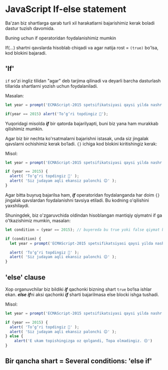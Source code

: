 # JavaScript If-else statement

Ba'zan biz shartlarga qarab turli xil harakatlarni bajarishimiz kerak boladi dastur tuzish davomida.

Buning uchun if operatoridan foydalanishimiz mumkin

If(...) shartni qavslarda hisoblab chiqadi va agar natija rost = `(true)` bo'lsa, kod blokini bajaradi.

## 'If'

`if` so'zi ingliz tilidan "agar" deb tarjima qilinadi va deyarli barcha dasturlash tillarida shartlarni yozish uchun foydalaniladi. 

Masalan:

```javascript
let year = prompt('ECMAScript-2015 spetsifikatsiyasi qaysi yilda nashr etilgan?', '');

if(year == 2015) alert('To‘g‘ri topdingiz 🙂');
```

Yuqoridagi misolda ***if*** bir qatorda bajarilyapti, buni biz yana ham murakkab qilishimiz mumkin.

Agar biz bir nechta ko'rsatmalarni bajarishni istasak, unda siz jingalak qavslarni ochishimiz kerak bo‘ladi. `{}` ichiga kod blokini kiritishingiz kerak:

Misol:

```javascript
let year = prompt('ECMAScript-2015 spetsifikatsiyasi qaysi yilda nashr etilgan?', '');

if (year == 2015) {
  alert( 'To‘g‘ri topdingiz 🙂' );
  alert( 'Siz judayam aqli ekansiz palonchi 😊' );
}
```

Agar bitta buyruq bajarilsa ham, ***if*** operatoridan foydalanganda har doim `{}` jingalak qavslardan foydalanishni tavsiya etiladi. Bu kodning o'qilishini yaxshilaydi.


Shuningdek, biz o'zgaruvchida oldindan hisoblangan mantiqiy qiymatni if ga o'tkazishimiz mumkin, masalan:

```javascript
let condition = (year == 2015); // buyereda bu true yoki false qiymat boladi

if (condition) {
  let year = prompt('ECMAScript-2015 spetsifikatsiyasi qaysi yilda nashr etilgan?', '');

  alert( 'To‘g‘ri topdingiz 🙂' );
  alert( 'Siz judayam aqli ekansiz palonchi 😊' );
}
```

## 'else' clause

Xop organuvchilar biz bildiki ***if*** qachonki bizning shart `true` bo‘lsa ishlar ekan.
***else*** ***if***ni aksi qachonki ***if*** sharti bajarilmasa else blocki ishga tushadi.

Misol:

```javascript
let year = prompt('ECMAScript-2015 spetsifikatsiyasi qaysi yilda nashr etilgan?', '');

if (year == 2015) {
  alert( 'To‘g‘ri topdingiz 🙂' );
  alert( 'Siz judayam aqli ekansiz palonchi 😊' );
} else {
    alert('E ukam topishingizga oz qolgandi, Topa olmadingiz. 😔')
}
```

## Bir qancha shart = Several conditions: 'else if'

